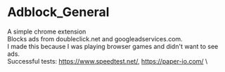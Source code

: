 # Adblock_General
A simple chrome extension\
Blocks ads from doubleclick.net and googleadservices.com.\
I made this because I was playing browser games and didn't want to see ads.\
Successful tests: https://www.speedtest.net/, https://paper-io.com/ \
